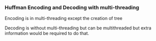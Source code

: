 ### Huffman Encoding and Decoding with multi-threading

Encoding is in multi-threading except the creation of tree

Decoding is without multi-threading but can be multithreaded but extra information would be required to do that.
